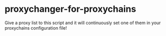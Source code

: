 # proxychanger-for-proxychains
Give a proxy list to this script and it will continuously set one of them in your proxychains configuration file!
